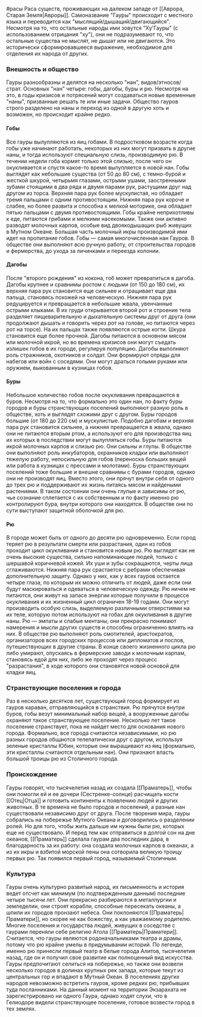 #расы 
Раса существ, проживающих на далеком западе от [[Аврора, Старая Земля|Авроры]]. Самоназвание "Гауры" происходит с местного языка и переводится как "мыслящий/дышащий/двигающийся". Несмотря на то, что остальные народы ими зовутся "Ху'Гауры" (с использованием отрицания "ху"), они не подразумевают то, что остальные существа не мыслят, не дышат или не двигаются. Это исторически сформировавшееся выражение, необходимое для отделения их народа от других.

### Внешность и общество
Гауры разнообразны и делятся на несколько "нан", видов/этносов/страт. Основных "нан" четыре: гобы, дагобы, буры и рю. Несмотря на это, в годы кризисов и потрясений могут создаваться новые временные "наны", призванные решать те или иные задачи. 
Общество гауров строго разделено на наны и переход из одной в другую хоть и возможен, но происходит крайне редко.

#### Гобы
Все гауры вылупляются из яиц гобами. В подростковом возрасте когда гобы уже начинают работать, некоторых из них могут призвать в другие наны, и тогда используют специальную слизь, производимую рю. В течении недели гоба кормят только этой слизью, после чего он окукливается и спустя какое-то время вылупляется в новой нан.
Гобы выглядят как небольшие существа (от 50 до 80 см), с темно-бурой и жесткой шкурой, четырьмя глазами, острыми ушами, заостренными зубами стоящими в два ряда и двумя парами рук, растущими друг над другом из торса. Верхняя пара рук более мускулистая, но обладает тремя пальцами с одним противостоящим. Нижняя пара рук короче и слабее, но более развита и способна к мелкой моторике, она обладает пятью пальцами с двумя противостоящими.
Гобы крайне неприхотливы к еде, питаются грибами и мелкими насекомыми. Также они активно разводят молочных карпов, особые вид двоякодышащих рыб живущих в Мутном Океане. Большая часть молочный икры производимой ими идет на пропитание гобов.
Гобы — самая многочисленная нан Гауров. В обществе они выполняют всю ручную работу, от строительства городов и фермерства, до ухода за личинками и переезда колонии.

#### Дагобы
После "второго рождения" из кокона, гоб может превратиться в дагоба. Дагобы крупнее и сравнимы ростом с людьми (от 150 до 180 см), их верхняя пара рук становится еще сильнее и отращивает еще два пальца, становясь похожей на человеческую. Нижняя пара рук редуцируется и превращается в небольшие жвала, увенчанные острыми клыками. В их груди открывается второй рот и строение тела разделяет пищеварительную и дыхательную системы друг от друга (они продолжают дышать и говорить через рот на голове, но питаются через рот на торсе). На их пальцах также появляются острые когти. Шкура становится еще более прочной.
Дагобы питаются в основном мясом или молочной икрой, но во времена кризисов они могут съедать излишек гобов в их городе, регулируя популяцию.
Дагобы выполняют роль стражников, охотников и солдат. Они формируют отряды для набегов или войн с соседями. Они могут драться голыми руками или оружием, выкованным в кузницах гобов.

#### Буры
Небольшое количество гобов после окукливания превращаются в буров. Несмотря на то, что формально это один нан, по факту буры городов и буры странствующих поселений выполняют разную роль в обществе, хоть и выглядят схожими друг с другом.
Буры городов большие (от 180 до 220 см) и мускулистые. Подобно дагобам и верхняя пара рук становится сильнее, а нижняя превращается в жвала, однако они не питаются вторым ртом, а используют его для производства яиц их которых в последствии могут вылупляться гобы. 
Буры питаются икрой молочных карпов и слизью рю. Они сильны и глупы. В обществе они выполняют роль инкубаторов, охранников кладки или выполняют тяжелую работу, непосильную для гобов (переноска больших вещей или работа в кузницах с прессами и молотами).
Буры странствующих поселений тоже большие и внешне сравнимы с бурами городов, однако они не производят яиц. Вместо этого, они прячут внутри себя от одного до трех рю и поддерживают их жизнь питаясь мясом и найдеными растениями. В таком состоянии они очень глупые и зависимы от рю, чье сознание сплетается с их собственным и по факту именно рю контролируют бура, внутри которого они находятся. В обществе они по сути выступают защитной оболочкой для рю.

#### Рю
В городе может быть от одного до десяти рю одновременно. Если город теряет рю в результати смерти или разрастания, один из гобов проходит цикл окукливания и становится новым рю.
Рю выглядят как не очень высокие существа, сильно напоминающие людей, только с шершавой коричневой кожей. Их уши и зубы сокращаются, черты лица сглаживаются. Нижняя пара рук срастается с ребрами обеспечивая дополнительную защиту. Однако у них, как у всех гауров остается четыре глаза, по которым их можно отличить от людей, даже если они будут маскироваться и одеваться в человеческую одежду.
Рю ничем не питаются, они живут на запасе энергии которые получили в процессе окукливания и их жизненный цикл ограничен 18-19 годами. Они могут производить особую слизь, выделяемую различными отверстиями на их теле, которую потом используют на гобах для окукливания в другие наны.
Рю — эмпаты и слабые ментаны, они прекрасно понимают намерения и мысли других существ и способны ограниченно влиять на них.
В обществе рю выполняют роль смотителей, аристократов, организаторов всех городских процессов или дипломатов и послов, путешествующих в другие страны.
В конце своего жизненного цикла рю либо умирают, опускаясь в фермерские заводи к молочным карпам, становясь едой для них, либо же проходят через процесс "разрастания", в ходе которого они становятся новой основой для кладки яиц.

### Странствующие поселения и города
Раз в несколько десятков лет, существующий город формирует из гауров караван, отправляющийся в странствия. Рю прячутся внутри буров, гобы везут минимальный набор вещей, а вооруженные дагобы охраняют такое странствующее поселение. Несколько лет такое поселение странствует, пока не найдет место для основания нового города.
Формально, все города считаются независимыми, но рю разных городов общаются телепатически друг с другом, используя зеленые кристаллы Юбин, которые они выращивают из яиц (формально, эти кристаллы считаются отдельным нан). Они признают власть большой троицы рю из Столичного города.

### Происхождение
Гауры говорят, что тысячелетия назад их создала [[Праматерь]], чтобы они помогли ей и ее дочери (Сестренке-солнце) расчищать кости [[Отец|Отца]] и готовить континенты к появлению людей и других животных. В те времена не было городов и поселений, а разные нан существовали независимо друг от друга. После творения мира, гауры собрались на побережье Мутного Океана и договорились о разделении ролей. Но для того, чтобы жить дальше им нужны были рю, которых еще не существовало. И перед тем как отправиться в долгой сон на дне океанов, [[Праматерь]] сделала гаурам два последних дара, в благодарность за их работу: она создала молочных карпов в океанах, а из их икры и взбитой морской пены она сотворила великую троицу первых рю. Так появился первый город, называемый Столичным.

### Культура
Гауры очень культурно развитый народ, их письменность и история ведет отсчет как минимум (по подтвержденным данным) последние четыре тысячи лет. Они прекрасно разбираются в металлургии и земледелии, они строят корабли, способные пересекать океаны, а шпили их городов пронзают небеса. 
Они поклоняются [[Праматерь|Праматери]], но скорее не как божеству, а как уважаемому родителю. Многие поселения и государства людей, живущих в соседстве с гаурами переняли себе религию Атола [[Праматерь|Праматери]]. 
Считается, что гауры являются родоначальниками театра и драмы, потому что рю крайне умелы в придумывании историй. По легенде, именно рю принесли первый театр в белые города Алитов, тысячелетия назад, где он и получил свое развитие как полноценный вид искусства.
Гауры предпочитают селиться на побережье, но также они возвели несколько городов в долинах крупных рек запада, которые текут из центральных гор и впадают в Мутный Океан.
В поселениях других народов невозможно встретить гауров, кроме редких рю, прибывших туда посланниками. На данный момент на территории Экзарахата не зарегистрировано ни одного Гаура, однако ходят слухи, что в Гелиодоре видели странствующее поселение, готовое возвести город в тех землях.